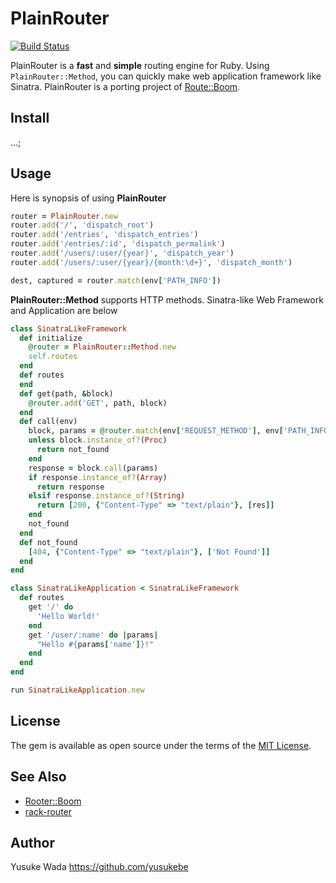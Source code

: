 # PlainRouter

[![Build Status](https://travis-ci.org/yusukebe/plainrouter.svg?branch=master)](https://travis-ci.org/yusukebe/plainrouter)

PlainRouter is a **fast** and **simple** routing engine for Ruby. Using `PlainRouter::Method`, you can quickly make web application framework like Sinatra. PlainRouter is a porting project of [Route::Boom](https://metacpan.org/pod/Router::Boom).

## Install

...;

## Usage

Here is synopsis of using **PlainRouter**

```ruby
router = PlainRouter.new
router.add('/', 'dispatch_root')
router.add('/entries', 'dispatch_entries')
router.add('/entries/:id', 'dispatch_permalink')
router.add('/users/:user/{year}', 'dispatch_year')
router.add('/users/:user/{year}/{month:\d+}', 'dispatch_month')

dest, captured = router.match(env['PATH_INFO'])
```

**PlainRouter::Method** supports HTTP methods. Sinatra-like Web Framework and Application are below

```ruby
class SinatraLikeFramework
  def initialize
    @router = PlainRouter::Method.new
    self.routes
  end
  def routes
  end
  def get(path, &block)
    @router.add('GET', path, block)
  end
  def call(env)
    block, params = @router.match(env['REQUEST_METHOD'], env['PATH_INFO'])
    unless block.instance_of?(Proc)
      return not_found
    end
    response = block.call(params)
    if response.instance_of?(Array)
      return response
    elsif response.instance_of?(String)
      return [200, {"Content-Type" => "text/plain"}, [res]]
    end
    not_found
  end
  def not_found
    [404, {"Content-Type" => "text/plain"}, ['Not Found']]    
  end
end

class SinatraLikeApplication < SinatraLikeFramework
  def routes
    get '/' do
      'Hello World!'
    end
    get '/user/:name' do |params|
      "Hello #{params['name']}!"
    end
  end
end

run SinatraLikeApplication.new
```

## License

The gem is available as open source under the terms of the [MIT License](http://opensource.org/licenses/MIT).

## See Also

* [Rooter::Boom](https://metacpan.org/pod/Router::Boom)
* [rack-router](https://github.com/pjb3/rack-router)

## Author

Yusuke Wada <https://github.com/yusukebe>

